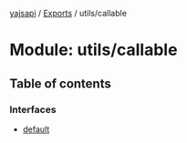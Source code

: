 [yajsapi](../README.md) / [Exports](../modules.md) / utils/callable

# Module: utils/callable

## Table of contents

### Interfaces

- [default](../interfaces/utils_callable.default.md)
